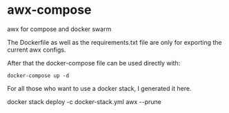 # awx-compose
awx for compose and docker swarm


The Dockerfile as well as the requirements.txt file are only for exporting the current awx configs.


After that the docker-compose file can be used directly with:

```
docker-compose up -d
```

For all those who want to use a docker stack, I generated it here.

docker stack deploy -c docker-stack.yml awx --prune